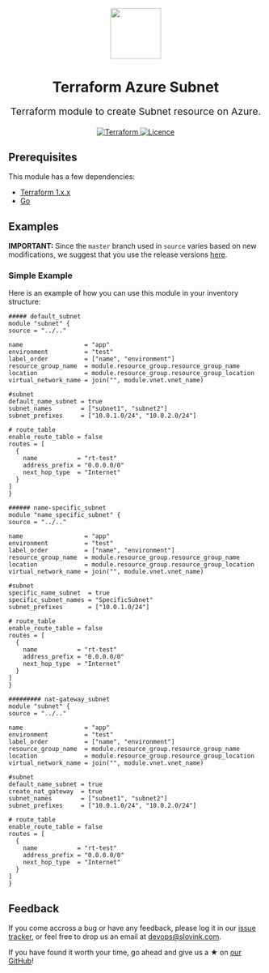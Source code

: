 
<p align="center"> <img src="https://user-images.githubusercontent.com/50652676/62349836-882fef80-b51e-11e9-99e3-7b974309c7e3.png" width="100" height="100"></p>


<h1 align="center">
    Terraform Azure Subnet
</h1>

<p align="center" style="font-size: 1.2rem;"> 
    Terraform module to create Subnet resource on Azure.
     </p>

<p align="center">

<a href="https://www.terraform.io">
  <img src="https://img.shields.io/badge/Terraform-v1.1.7-green" alt="Terraform">
</a>
<a href="LICENSE.md">
  <img src="https://img.shields.io/badge/License-APACHE-blue.svg" alt="Licence">
</a>






## Prerequisites

This module has a few dependencies:

- [Terraform 1.x.x](https://learn.hashicorp.com/terraform/getting-started/install.html)
- [Go](https://golang.org/doc/install)







## Examples


**IMPORTANT:** Since the `master` branch used in `source` varies based on new modifications, we suggest that you use the release versions [here](https://github.com/slovink/terraform-azure-Subnet/releases).


### Simple Example
Here is an example of how you can use this module in your inventory structure:
  ```hcl
##### default_subnet
module "subnet" {
  source = "../.."

  name                 = "app"
  environment          = "test"
  label_order          = ["name", "environment"]
  resource_group_name  = module.resource_group.resource_group_name
  location             = module.resource_group.resource_group_location
  virtual_network_name = join("", module.vnet.vnet_name)

  #subnet
  default_name_subnet = true
  subnet_names        = ["subnet1", "subnet2"]
  subnet_prefixes     = ["10.0.1.0/24", "10.0.2.0/24"]

  # route_table
  enable_route_table = false
  routes = [
    {
      name           = "rt-test"
      address_prefix = "0.0.0.0/0"
      next_hop_type  = "Internet"
    }
  ]
}

###### name-specific_subnet
module "name_specific_subnet" {
  source = "../.."

  name                 = "app"
  environment          = "test"
  label_order          = ["name", "environment"]
  resource_group_name  = module.resource_group.resource_group_name
  location             = module.resource_group.resource_group_location
  virtual_network_name = join("", module.vnet.vnet_name)

  #subnet
  specific_name_subnet  = true
  specific_subnet_names = "SpecificSubnet"
  subnet_prefixes       = ["10.0.1.0/24"]

  # route_table
  enable_route_table = false
  routes = [
    {
      name           = "rt-test"
      address_prefix = "0.0.0.0/0"
      next_hop_type  = "Internet"
    }
  ]
}

######### nat-gateway_subnet
module "subnet" {
  source = "../.."

  name                 = "app"
  environment          = "test"
  label_order          = ["name", "environment"]
  resource_group_name  = module.resource_group.resource_group_name
  location             = module.resource_group.resource_group_location
  virtual_network_name = join("", module.vnet.vnet_name)

  #subnet
  default_name_subnet = true
  create_nat_gateway  = true
  subnet_names        = ["subnet1", "subnet2"]
  subnet_prefixes     = ["10.0.1.0/24", "10.0.2.0/24"]

  # route_table
  enable_route_table = false
  routes = [
    {
      name           = "rt-test"
      address_prefix = "0.0.0.0/0"
      next_hop_type  = "Internet"
    }
  ]
}

  ```



## Feedback
If you come accross a bug or have any feedback, please log it in our [issue tracker](https://github.com/slovink/terraform-azure-Subnet/issues), or feel free to drop us an email at [devops@slovink.com](mailto:devops@slovink.com).

If you have found it worth your time, go ahead and give us a ★ on [our GitHub](https://github.com/slovink/terraform-azure-Subnet)!
